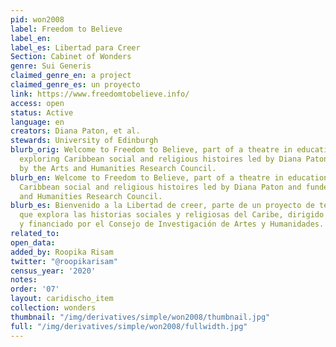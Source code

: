 ```yaml
---
pid: won2008
label: Freedom to Believe
label_en:
label_es: Libertad para Creer
Section: Cabinet of Wonders
genre: Sui Generis
claimed_genre_en: a project
claimed_genre_es: un proyecto
link: https://www.freedomtobelieve.info/
access: open
status: Active
language: en
creators: Diana Paton, et al.
stewards: University of Edinburgh
blurb_orig: Welcome to Freedom to Believe, part of a theatre in education project
  exploring Caribbean social and religious histoires led by Diana Paton and funded
  by the Arts and Humanities Research Council.
blurb_en: Welcome to Freedom to Believe, part of a theatre in education project exploring
  Caribbean social and religious histoires led by Diana Paton and funded by the Arts
  and Humanities Research Council.
blurb_es: Bienvenido a la Libertad de creer, parte de un proyecto de teatro educacional
  que explora las historias sociales y religiosas del Caribe, dirigido por Diana Paton
  y financiado por el Consejo de Investigación de Artes y Humanidades.
related_to:
open_data:
added_by: Roopika Risam
twitter: "@roopikarisam"
census_year: '2020'
notes:
order: '07'
layout: caridischo_item
collection: wonders
thumbnail: "/img/derivatives/simple/won2008/thumbnail.jpg"
full: "/img/derivatives/simple/won2008/fullwidth.jpg"
---
```

